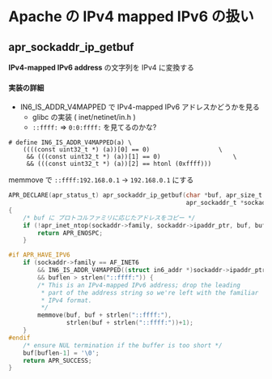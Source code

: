 # Apache の IPv4 mapped IPv6 の扱い

## apr_sockaddr_ip_getbuf

**IPv4-mapped IPv6 address** の文字列を IPv4 に変換する

#### 実装の詳細

 * IN6_IS_ADDR_V4MAPPED で IPv4-mapped IPv6 アドレスかどうかを見る
   * glibc の実装 ( inet/netinet/in.h )
   * `::ffff:` => `0:0:ffff:` を見てるのかな?

```
# define IN6_IS_ADDR_V4MAPPED(a) \
	((((const uint32_t *) (a))[0] == 0)				      \
	 && (((const uint32_t *) (a))[1] == 0)				      \
	 && (((const uint32_t *) (a))[2] == htonl (0xffff)))
```   
    
memmove で `::ffff:192.168.0.1`  -> `192.168.0.1` にする 


```c
APR_DECLARE(apr_status_t) apr_sockaddr_ip_getbuf(char *buf, apr_size_t buflen,
                                                 apr_sockaddr_t *sockaddr)
{
    /* buf に プロトコルファミリに応じたアドレスをコピー */
    if (!apr_inet_ntop(sockaddr->family, sockaddr->ipaddr_ptr, buf, buflen)) {
        return APR_ENOSPC;
    }

#if APR_HAVE_IPV6
    if (sockaddr->family == AF_INET6 
        && IN6_IS_ADDR_V4MAPPED((struct in6_addr *)sockaddr->ipaddr_ptr)
        && buflen > strlen("::ffff:")) {
        /* This is an IPv4-mapped IPv6 address; drop the leading
         * part of the address string so we're left with the familiar
         * IPv4 format.
         */
        memmove(buf, buf + strlen("::ffff:"),
                strlen(buf + strlen("::ffff:"))+1);
    }
#endif
    /* ensure NUL termination if the buffer is too short */
    buf[buflen-1] = '\0';
    return APR_SUCCESS;
}
```
 